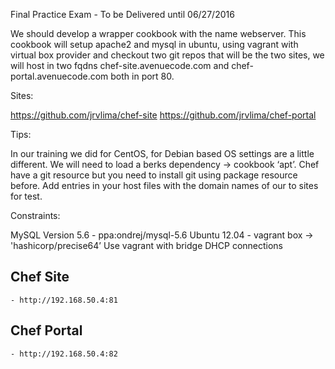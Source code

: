 Final Practice Exam - To be Delivered until 06/27/2016

We should develop a wrapper cookbook with the name webserver. This cookbook will setup apache2 and mysql in ubuntu, using vagrant with virtual box provider and checkout two git repos that will be the two sites, we will host in two fqdns chef-site.avenuecode.com and chef-portal.avenuecode.com both in port 80.

Sites:

https://github.com/jrvlima/chef-site
https://github.com/jrvlima/chef-portal

Tips:

In our training we did for CentOS, for Debian based OS settings are a little different.
We will need to load a berks dependency -> cookbook ‘apt’.
Chef have a git resource but you need to install git using package resource before.
Add entries in your host files with the domain names of our to sites for test.

Constraints:

MySQL Version 5.6 - ppa:ondrej/mysql-5.6
Ubuntu 12.04 - vagrant box -> 'hashicorp/precise64’
Use vagrant with bridge DHCP connections

## Chef Site
    - http://192.168.50.4:81
## Chef Portal
    - http://192.168.50.4:82

